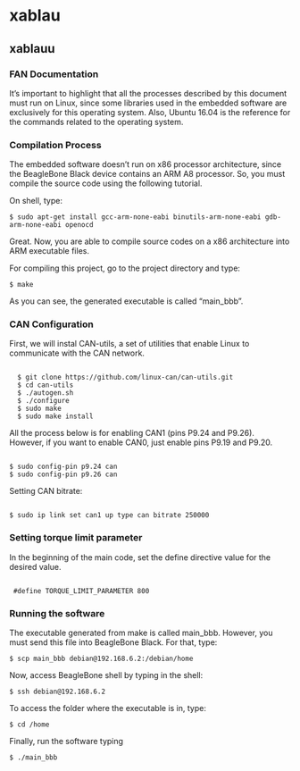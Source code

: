 # xablau

## xablauu

### FAN Documentation

It’s important to highlight that all the processes described by this document must run on Linux, since some libraries used in the embedded software are exclusively for this operating system. Also, Ubuntu 16.04 is the reference for the commands related to the operating system.

### Compilation Process 

The embedded software doesn’t run on x86 processor architecture, since the BeagleBone Black device contains an ARM A8 processor. So, you must compile the source code using the following tutorial.

On shell, type: 

<pre><code>$ sudo apt-get install gcc-arm-none-eabi binutils-arm-none-eabi gdb-arm-none-eabi openocd</code></pre>

Great. Now, you are able to compile source codes on a x86 architecture into ARM executable files. 

For compiling this project, go to the project directory and type:

 <pre><code>$ make</code></pre>


As you can see, the generated executable is called “main_bbb”. 

### CAN Configuration

First, we will instal CAN-utils, a set of utilities that enable Linux to communicate with the CAN network. 

<pre><code>
  $ git clone https://github.com/linux-can/can-utils.git
  $ cd can-utils
  $ ./autogen.sh
  $ ./configure
  $ sudo make
  $ sudo make install 
</code></pre>

All the process below is for enabling CAN1 (pins P9.24 and P9.26). However, if you want to enable CAN0, just enable pins P9.19 and P9.20.

<pre><code>
$ sudo config-pin p9.24 can
$ sudo config-pin p9.26 can
</code></pre>

Setting CAN bitrate: 

<pre><code>
$ sudo ip link set can1 up type can bitrate 250000
</code></pre>
  
### Setting torque limit parameter


In the beginning of the main code, set the define directive value for the desired value. 


<pre><code>
 #define TORQUE_LIMIT_PARAMETER 800
</code></pre>
  
  
### Running the software

The executable generated from make is called main_bbb. However, you must send this file into BeagleBone Black. For that, type: 

<pre><code>$ scp main_bbb debian@192.168.6.2:/debian/home</code></pre>

Now, access BeagleBone shell by typing in the shell: 

<pre><code>$ ssh debian@192.168.6.2</code></pre>

To access the folder where the executable is in, type: 

<pre><code>$ cd /home</code></pre>

Finally, run the software typing

<pre><code>$ ./main_bbb</code></pre>

